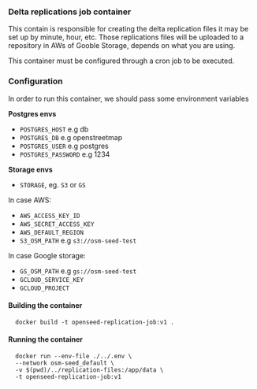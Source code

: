 ### Delta replications job container

This contain is responsible for creating the delta replication files it may be set up by minute, hour, etc. Those replications files will be uploaded to a repository in AWs of Gooble Storage, depends on what you are using.

This container must be configured through a cron job to be executed.

### Configuration

In order to run this container, we should pass some environment variables

**Postgres envs**

- `POSTGRES_HOST` e.g db
- `POSTGRES_DB` e.g openstreetmap
- `POSTGRES_USER` e.g postgres
- `POSTGRES_PASSWORD`  e.g 1234

**Storage envs**

- `STORAGE`, eg. `S3` or `GS`

In case AWS:

- `AWS_ACCESS_KEY_ID`
- `AWS_SECRET_ACCESS_KEY`
- `AWS_DEFAULT_REGION`
- `S3_OSM_PATH` e.g `s3://osm-seed-test`

In case Google storage:

- `GS_OSM_PATH` e.g `gs://osm-seed-test`
- `GCLOUD_SERVICE_KEY`
- `GCLOUD_PROJECT`

#### Building the container

```
  docker build -t openseed-replication-job:v1 .
```

#### Running the container

```
  docker run --env-file ./../.env \
  --network osm-seed_default \
  -v $(pwd)/../replication-files:/app/data \
  -t openseed-replication-job:v1
```
